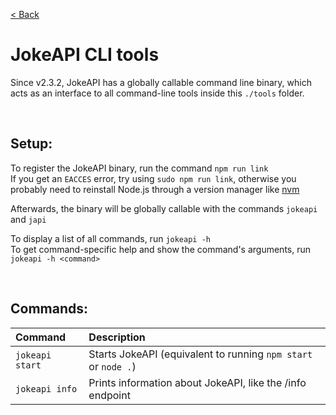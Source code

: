 [&lt; Back](../README.md#readme)

# JokeAPI CLI tools

Since v2.3.2, JokeAPI has a globally callable command line binary, which acts as an interface to all command-line tools inside this `./tools` folder.

<br>

## Setup:

To register the JokeAPI binary, run the command `npm run link`  
If you get an `EACCES` error, try using `sudo npm run link`, otherwise you probably need to reinstall Node.js through a version manager like [nvm](https://github.com/nvm-sh/nvm)

Afterwards, the binary will be globally callable with the commands `jokeapi` and `japi`

To display a list of all commands, run `jokeapi -h`  
To get command-specific help and show the command's arguments, run `jokeapi -h <command>`

<br>

## Commands:

| Command         | Description                                                    |
| :-------------- | :------------------------------------------------------------- |
| `jokeapi start` | Starts JokeAPI (equivalent to running `npm start` or `node .`) |
| `jokeapi info`  | Prints information about JokeAPI, like the /info endpoint      |
